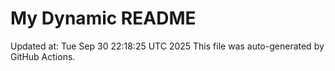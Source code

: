 # My Dynamic README
Updated at: Tue Sep 30 22:18:25 UTC 2025
This file was auto-generated by GitHub Actions.
